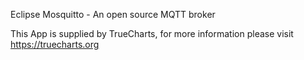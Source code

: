

Eclipse Mosquitto - An open source MQTT broker

This App is supplied by TrueCharts, for more information please visit https://truecharts.org
